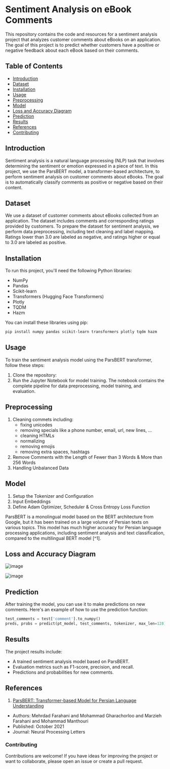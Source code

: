 # Sentiment Analysis on eBook Comments

This repository contains the code and resources for a sentiment analysis project that analyzes customer comments about eBooks on an application. The goal of this project is to predict whether customers have a positive or negative feedback about each eBook based on their comments.

## Table of Contents
- [Introduction](#introduction)
- [Dataset](#dataset)
- [Installation](#installation)
- [Usage](#usage)
- [Preprocessing](#preprocessing)
- [Model](#model)
- [Loss and Accuracy Diagram](#loss-and-accuracy-diagram)
- [Prediction](#prediction)
- [Results](#results)
- [References](#references)
- [Contributing](#contributing)

  
## Introduction

Sentiment analysis is a natural language processing (NLP) task that involves determining the sentiment or emotion expressed in a piece of text. In this project, we use the ParsBERT model, a transformer-based architecture, to perform sentiment analysis on customer comments about eBooks. The goal is to automatically classify comments as positive or negative based on their content.

## Dataset

We use a dataset of customer comments about eBooks collected from an application. The dataset includes comments and corresponding ratings provided by customers. To prepare the dataset for sentiment analysis, we perform data preprocessing, including text cleaning and label mapping. Ratings lower than 3.0 are labeled as negative, and ratings higher or equal to 3.0 are labeled as positive.

## Installation

To run this project, you'll need the following Python libraries:

- NumPy
- Pandas
- Scikit-learn
- Transformers (Hugging Face Transformers)
- Plotly
- TQDM
- Hazm

You can install these libraries using pip:

```bash
pip install numpy pandas scikit-learn transformers plotly tqdm hazm
```

## Usage

To train the sentiment analysis model using the ParsBERT transformer, follow these steps:

1. Clone the repository:
2. Run the Jupyter Notebook for model training. The notebook contains the complete pipeline for data preprocessing, model training, and evaluation.

## Preprocessing

1. Cleaning commets including:
   - fixing unicodes
   - removing specials like a phone number, email, url, new lines, ...
   - cleaning HTMLs
   - normalizing
   - removing emojis
   - removing extra spaces, hashtags
2. Remove Comments with the Length of Fewer than 3 Words & More than 256 Words
3. Handling Unbalanced Data

## Model

1. Setup the Tokenizer and Configuration
2. Input Embeddings
3. Define Adam Optimizer, Scheduler & Cross Entropy Loss Function

ParsBERT is a monolingual model based on the BERT architecture from Google, but it has been trained on a large volume of Persian texts on various topics. This model has much higher accuracy for Persian language processing applications, including sentiment analysis and text classification, compared to the multilingual BERT model [^1].

## Loss and Accuracy Diagram

![image](https://github.com/zkhotanlou/Ebook_Comments_Sentiment_Analysis/assets/84021970/5c1fef5d-1126-4d49-9792-60354156940a)

![image](https://github.com/zkhotanlou/Ebook_Comments_Sentiment_Analysis/assets/84021970/9af9f577-70fe-4f25-8cd2-5804fa1be489)

## Prediction

After training the model, you can use it to make predictions on new comments. Here's an example of how to use the prediction function:
```python
test_comments = test['comment'].to_numpy()
preds, probs = predict(pt_model, test_comments, tokenizer, max_len=128)
```

## Results

The project results include:
- A trained sentiment analysis model based on ParsBERT.
- Evaluation metrics such as F1-score, precision, and recall.
- Predictions and probabilities for new comments.

## References

1. [ParsBERT: Transformer-based Model for Persian Language Understanding]([https://example.com/parsbert-paper](https://doi.org/10.1007%2Fs11063-021-10528-4))
  - Authors: Mehrdad Farahani and Mohammad Gharachorloo and Marzieh Farahani and Mohammad Manthouri
  - Published: October 2021
  - Journal: Neural Processing Letters

### Contributing

Contributions are welcome! If you have ideas for improving the project or want to collaborate, please open an issue or create a pull request.

